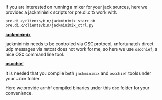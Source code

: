 If you are interested on running a mixer for your jack sources, here we provided a jackminimix scripts for pre.di.c to work with.

    pre.di.c/clients/bin/jackminimix_start.sh
    pre.di.c/clients/bin/jackminimix_ctrl.py

**[jackminimix](https://www.aelius.com/njh/jackminimix/)**

jackminimix needs to be controlled via OSC protocol, unfortunately direct udp messages via netcat does not work for me,
so here we use `oscchief`, a nice OSC command line tool.

**[oscchief](https://github.com/hypebeast/oscchief)**

It is needed that you compile both `jackminimix` and `oscchief` tools under your ~/bin folder.

Here we provide armhf compiled binaries under this doc folder for your convenience.
